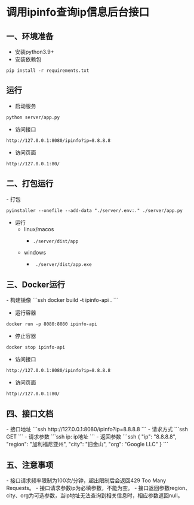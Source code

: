 <h1 >调用ipinfo查询ip信息后台接口</h1>
<h2>一、环境准备</h2>

- 安装python3.9+
- 安装依赖包
```ssh
pip install -r requirements.txt
```
## 运行
- 启动服务
```ssh
python server/app.py
```
- 访问接口
```ssh
http://127.0.0.1:8080/ipinfo?ip=8.8.8.8
```
- 访问页面
```ssh
http://127.0.0.1:80/
```
<h2>二、打包运行</h2>
- 打包

```ssh
pyinstaller --onefile --add-data "./server/.env:." ./server/app.py
```
- 运行
  - linux/macos
    - ```ssh
      ./server/dist/app
      ```
  - windows
    - ```cmd
       ./server/dist/app.exe
      ```
      
<h2>三、Docker运行</h2>
- 构建镜像
```ssh
docker build -t ipinfo-api .
```

- 运行容器
```ssh
docker run -p 8080:8080 ipinfo-api
``` 
- 停止容器
```ssh
docker stop ipinfo-api
```

- 访问接口  
```ssh        
http://127.0.0.1:8080/ipinfo?ip=8.8.8.8
```
- 访问页面
```ssh
http://127.0.0.1:80/
```
<h2>四、接口文档</h2>
- 接口地址
```ssh        
http://127.0.0.1:8080/ipinfo?ip=8.8.8.8   
```
- 请求方式
```ssh
GET
```
- 请求参数
```ssh
ip: ip地址
```
- 返回参数
```ssh
{
    "ip": "8.8.8.8",
    "region": "加利福尼亚州",
    "city": "旧金山",
    "org": "Google LLC"
} 
``` 
<h2>五、注意事项</h2>        
- 接口请求频率限制为100次/分钟，超出限制后会返回429 Too Many Requests。
- 接口请求参数ip为必填参数，不能为空。
  - 接口返回参数region、city、org为可选参数，当ip地址无法查询到相关信息时，相应参数返回null。    